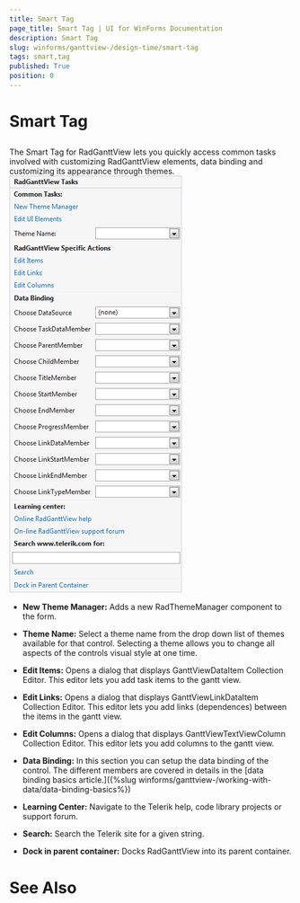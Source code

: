 ```yaml
---
title: Smart Tag
page_title: Smart Tag | UI for WinForms Documentation
description: Smart Tag
slug: winforms/ganttview-/design-time/smart-tag
tags: smart,tag
published: True
position: 0
---
```


# Smart Tag



## 

The Smart Tag for RadGanttView lets you quickly access common tasks involved with customizing RadGanttView elements, data binding and customizing its appearance through themes.
        ![ganttview-designtime-smart-tag 001](images/ganttview-designtime-smart-tag001.png)

* __New Theme Manager:__ Adds a new RadThemeManager component to the form.
            

* __Theme Name:__ Select a theme name from the drop down list of themes available for that control. Selecting a theme allows you to change all aspects of the controls visual style at one time.
            

* __Edit Items:__ Opens a dialog that displays GanttViewDataItem Collection Editor. This editor lets you add task items to the gantt view.
            

* __Edit Links:__ Opens a dialog that displays GanttViewLinkDataItem Collection Editor. This editor lets you add links (dependences) between the items in the gantt view.
            

* __Edit Columns:__ Opens a dialog that displays GanttViewTextViewColumn Collection Editor. This editor lets you add columns to the gantt view.
            

* __Data Binding:__ In this section you can setup the data binding of the control. The different members are covered in details in the 
              [data binding basics article.]({%slug winforms/ganttview-/working-with-data/data-binding-basics%})

* __Learning Center:__ Navigate to the Telerik help, code library projects or support forum.
            

* __Search:__ Search the Telerik site for a given string.
            

* __Dock in parent container:__ Docks RadGanttView into its parent container.
            

# See Also
